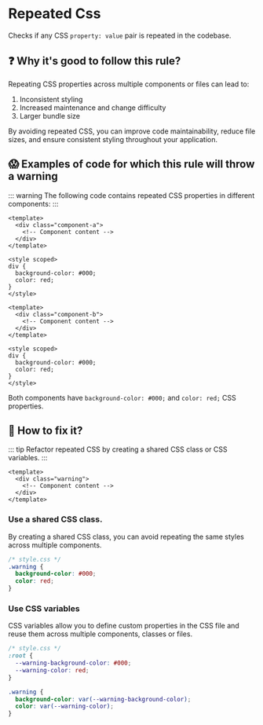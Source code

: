 # Repeated Css

Checks if any CSS `property: value` pair is repeated in the codebase. 

## ❓ Why it's good to follow this rule?

Repeating CSS properties across multiple components or files can lead to:
1. Inconsistent styling
2. Increased maintenance and change difficulty
3. Larger bundle size

By avoiding repeated CSS, you can improve code maintainability, reduce file sizes, and ensure consistent styling throughout your application.

## 😱 Examples of code for which this rule will throw a warning

::: warning
The following code contains repeated CSS properties in different components:
:::

```vue
<template>
  <div class="component-a">
    <!-- Component content -->
  </div>
</template>

<style scoped>
div {
  background-color: #000;
  color: red;
}
</style>
```

```vue
<template>
  <div class="component-b">
    <!-- Component content -->
  </div>
</template>

<style scoped>
div {
  background-color: #000;
  color: red;
}
</style>
```

Both components have `background-color: #000;` and `color: red;` CSS properties.

## 🤩 How to fix it?

::: tip
Refactor repeated CSS by creating a shared CSS class or CSS variables.
:::

```vue
<template>
  <div class="warning">
    <!-- Component content -->
  </div>
</template>
```

### Use a shared CSS class.

By creating a shared CSS class, you can avoid repeating the same styles across multiple components.

```css
/* style.css */
.warning {
  background-color: #000;
  color: red;
}
```

### Use CSS variables

CSS variables allow you to define custom properties in the CSS file and reuse them across multiple components, classes or files.

```css
/* style.css */
:root {
  --warning-background-color: #000;
  --warning-color: red;
}

.warning {
  background-color: var(--warning-background-color);
  color: var(--warning-color);
}
```



